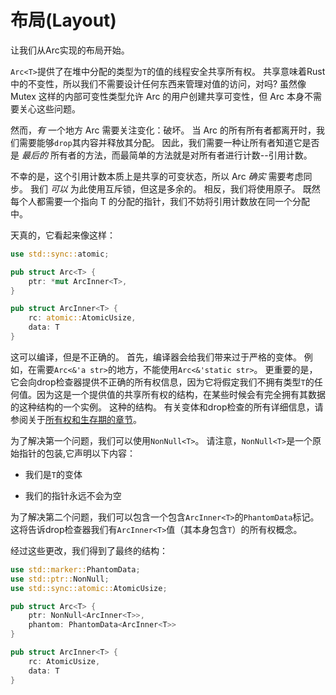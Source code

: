 # 布局(Layout)

让我们从Arc实现的布局开始。

`Arc<T>`提供了在堆中分配的类型为`T`的值的线程安全共享所有权。 共享意味着Rust中的不变性，所以我们不需要设计任何东西来管理对值的访问，对吗? 虽然像 Mutex 这样的内部可变性类型允许 Arc 的用户创建共享可变性，但 Arc 本身不需要关心这些问题。

然而，*有* 一个地方 Arc 需要关注变化：破坏。 当 Arc 的所有所有者都离开时，我们需要能够`drop`其内容并释放其分配。 因此，我们需要一种让所有者知道它是否是 *最后的* 所有者的方法，而最简单的方法就是对所有者进行计数--引用计数。

不幸的是，这个引用计数本质上是共享的可变状态，所以 Arc *确实* 需要考虑同步。 我们 *可以* 为此使用互斥锁，但这是多余的。 相反，我们将使用原子。 既然每个人都需要一个指向 T 的分配的指针，我们不妨将引用计数放在同一个分配中。

天真的，它看起来像这样：

```Rust
use std::sync::atomic;

pub struct Arc<T> {
    ptr: *mut ArcInner<T>,
}

pub struct ArcInner<T> {
    rc: atomic::AtomicUsize,
    data: T
}
```

这可以编译，但是不正确的。 首先，编译器会给我们带来过于严格的变体。 例如，在需要`Arc<&'a str>`的地方，不能使用`Arc<&'static str>`。 更重要的是，它会向drop检查器提供不正确的所有权信息，因为它将假定我们不拥有类型`T`的任何值。因为这是一个提供值的共享所有权的结构，在某些时候会有完全拥有其数据的这种结构的一个实例。 这种的结构。 有关变体和drop检查的所有详细信息，请参阅关于[所有权和生存期的章节](ch03-00-Ownership.md)。

为了解决第一个问题，我们可以使用`NonNull<T>`。 请注意，`NonNull<T>`是一个原始指针的包装,它声明以下内容：

- 我们是`T`的变体

- 我们的指针永远不会为空

为了解决第二个问题，我们可以包含一个包含`ArcInner<T>`的`PhantomData`标记。 这将告诉drop检查器我们有`ArcInner<T>`值（其本身包含`T`）的所有权概念。

经过这些更改，我们得到了最终的结构：

```Rust
use std::marker::PhantomData;
use std::ptr::NonNull;
use std::sync::atomic::AtomicUsize;

pub struct Arc<T> {
    ptr: NonNull<ArcInner<T>>,
    phantom: PhantomData<ArcInner<T>>
}

pub struct ArcInner<T> {
    rc: AtomicUsize,
    data: T
}
```
